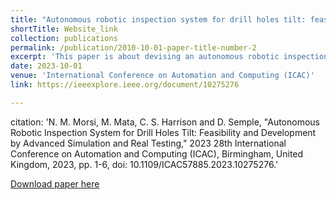 ```yaml
---
title: "Autonomous robotic inspection system for drill holes tilt: feasibility and development by advanced simulation and real testing"
shortTitle: Website_link
collection: publications
permalink: /publication/2010-10-01-paper-title-number-2
excerpt: 'This paper is about devising an autonomous robotic inspection system. Testing on a **real** application is the future paper '
date: 2023-10-01
venue: 'International Conference on Automation and Computing (ICAC)'
link: https://ieeexplore.ieee.org/document/10275276 

---
```

citation: 'N. M. Morsi, M. Mata, C. S. Harrison and D. Semple, "Autonomous Robotic Inspection System for Drill Holes Tilt: Feasibility and Development by Advanced Simulation and Real Testing," 2023 28th International Conference on Automation and Computing (ICAC), Birmingham, United Kingdom, 2023, pp. 1-6, doi: 10.1109/ICAC57885.2023.10275276.'

[Download paper here](http://NooRetic.github.io/files/paper3.pdf)

 

